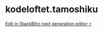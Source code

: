 # kodeloftet.tamoshiku

[Edit in StackBlitz next generation editor ⚡️](https://stackblitz.com/~/github.com/tamoshiku/kodeloftet.tamoshiku)